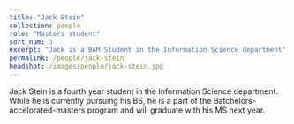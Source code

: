 ```yaml
---
title: "Jack Stein"
collection: people
role: "Masters student"
sort_num: 3
excerpt: "Jack is a BAM Student in the Information Science department"
permalink: /people/jack-stein
headshot: /images/people/jack-stein.jpg
---
```


Jack Stein is a fourth year student in the Information Science department. While he is currently pursuing his BS, he is a part of the Batchelors-accelorated-masters program and will graduate with his MS next year.
